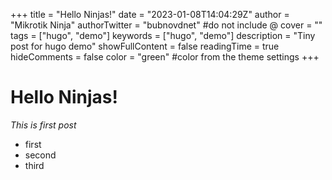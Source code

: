 +++
title = "Hello Ninjas!"
date = "2023-01-08T14:04:29Z"
author = "Mikrotik Ninja"
authorTwitter = "bubnovdnet" #do not include @
cover = ""
tags = ["hugo", "demo"]
keywords = ["hugo", "demo"]
description = "Tiny post for hugo demo"
showFullContent = false
readingTime = true
hideComments = false
color = "green" #color from the theme settings
+++
# Hello Ninjas!
_This is first post_
- first
- second
- third
